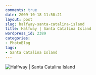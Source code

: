 ```yaml
---
comments: true
date: 2009-10-18 11:50:21
layout: post
slug: halfway-santa-catalina-island
title: Halfway | Santa Catalina Island
wordpress_id: 2389
categories:
- PhotoBlog
tags:
- Santa Catalina Island
---
```


![Halfway | Santa Catalina Island](http://ryanfitzer.com/main/wp-content/uploads/2009/10/catalina-island-25.jpg)
